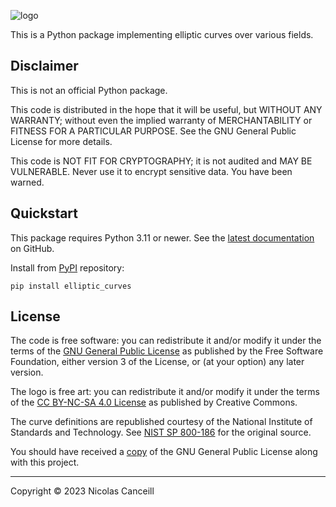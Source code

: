 ![logo](logo.png)

This is a Python package implementing elliptic curves over various fields.

## Disclaimer

This is not an official Python package.

This code is distributed in the hope that it will be useful, but WITHOUT ANY WARRANTY; without even the implied warranty of MERCHANTABILITY or FITNESS FOR A PARTICULAR PURPOSE. See the GNU General Public License for more details.

This code is NOT FIT FOR CRYPTOGRAPHY; it is not audited and MAY BE VULNERABLE. Never use it to encrypt sensitive data. You have been warned.

## Quickstart

This package requires Python 3.11 or newer. See the [latest documentation](https://ncanceill.github.io/elliptic_curves/) on GitHub.

Install from [PyPI](https://pypi.org/project/elliptic_curves/) repository:
```
pip install elliptic_curves
```

## License

The code is free software: you can redistribute it and/or modify it under the terms of the [GNU General Public License](https://www.gnu.org/licenses/) as published by the Free Software Foundation, either version 3 of the License, or (at your option) any later version.

The logo is free art: you can redistribute it and/or modify it under the terms of the [CC BY-NC-SA 4.0 License](https://creativecommons.org/licenses/) as published by Creative Commons.

The curve definitions are republished courtesy of the National Institute of Standards and Technology. See [NIST SP 800-186](https://csrc.nist.gov/pubs/sp/800/186/final) for the original source.

You should have received a [copy](COPYING.md) of the GNU General Public License along with this project.

***

Copyright © 2023 Nicolas Canceill
